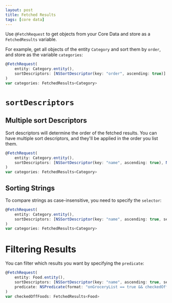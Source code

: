 ```yaml
---
layout: post
title: Fetched Results
tags: [core data]
---
```


Use `@FetchRequest` to get objects from your Core Data and store as a `FetchedResults` variable.

For example, get all objects of the entity `Category` and sort them by `order`, and store as the variable `categories`:

```javascript
@FetchRequest(
    entity: Category.entity(),
    sortDescriptors: [NSSortDescriptor(key: "order", ascending: true)]
)
var categories: FetchedResults<Category>
```

# `sortDescriptors`

## Multiple sort Descriptors
Sort descriptors will determine the order of the fetched results. You can have multiple sort descriptors, and they'll be applied in the order you list them.

```javascript
@FetchRequest(
    entity: Category.entity(),
    sortDescriptors: [NSSortDescriptor(key: "name", ascending: true), NSSortDescriptor(key: "order", ascending: true)]
)
var categories: FetchedResults<Category>
```

## Sorting Strings
To compare strings as case-insensitive, you need to specify the `selector`:

```javascript
@FetchRequest(
    entity: Category.entity(),
    sortDescriptors: [NSSortDescriptor(key: "name", ascending: true, selector: #selector(NSString.localizedStandardCompare))]
)
var categories: FetchedResults<Category>
```

# Filtering Results
You can filter which results you want by specifying the `predicate`:

```javascript
@FetchRequest(
    entity: Food.entity(),
    sortDescriptors: [NSSortDescriptor(key: "name", ascending: true, selector: #selector(NSString.localizedStandardCompare))]
    predicate: NSPredicate(format: "onGroceryList == true && checkedOff == true")
)
var checkedOffFoods: FetchedResults<Food>
```